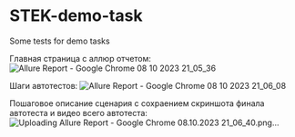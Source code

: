 # STEK-demo-task
Some tests for demo tasks

Главная страница с аллюр отчетом:
![Allure Report - Google Chrome 08 10 2023 21_05_36](https://github.com/AlterAyrol/STEK-demo-task/assets/110398007/46a5abf1-6912-48a7-8f62-e7610b6bfc6d)

Шаги автотестов:
![Allure Report - Google Chrome 08 10 2023 21_06_08](https://github.com/AlterAyrol/STEK-demo-task/assets/110398007/ae33a7ec-01f6-4715-b162-28dcacf4b11a)

Пошаговое описание сценария с сохраением скриншота финала автотеста и видео всего автотеста:
![Uploading Allure Report - Google Chrome 08.10.2023 21_06_40.png…]()
